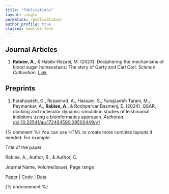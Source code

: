 ```yaml
---
title: "Publications"
layout: single
permalink: /publications/
author_profile: true
classes: smaller-font
---
```


## Journal Articles

1. **Rabiee, A.**, & Habibi-Rezaei, M. (2023). Deciphering the mechanisms of blood sugar homeostasis: The story of Gerty and Carl Cori. *Science Cultivation*. [Link](https://www.sciencecultivation.ir/article_705829.html)

## Preprints

1. Farahzadeh, G., Rezaeirad, A., Hassani, S., Farajzadeh Tarani, M., Peymankar, A., **Rabiee, A.**, & Roohparvar Basmenj, E. (2024). QSAR, docking and molecular dynamic simulation studies of leishmanial inhibitors using a bioinformatics approach. *Authorea*. [doi:10.22541/au.172464590.09500449/v1](https://doi.org/10.22541/au.172464590.09500449/v1)

{% comment %}
You can use HTML to create more complex layouts if needed. For example:

<div class="publication">
  <p class="title">Title of the paper</p>
  <p class="authors">Rabiee, A., Author, B., & Author, C.</p>
  <p class="venue">Journal Name, Volume(Issue), Page range</p>
  <p class="links">
    <a href="URL_TO_PAPER">Paper</a> | 
    <a href="URL_TO_CODE">Code</a> | 
    <a href="URL_TO_DATA">Data</a>
  </p>
</div>
{% endcomment %}

